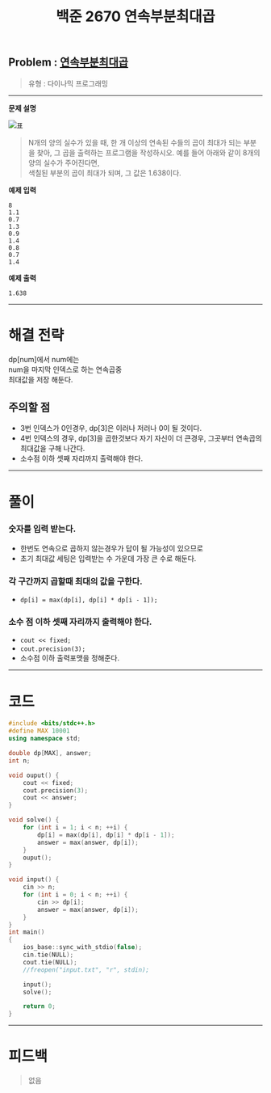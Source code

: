 ﻿---
title: 백준 2670 연속부분최대곱
categories:
- PS

tags:
- baekjoon
- PS
- Problem Solve
- DP
---


## Problem : [연속부분최대곱](https://www.acmicpc.net/problem/2670)
> 유형 : 다이나믹 프로그래밍

---


**문제 설명**

![표](https://www.acmicpc.net/upload/images/Kr2fhViNP7YfNWrhf77jJeXwsd.png)
> N개의 양의 실수가 있을 때, 한 개 이상의 연속된 수들의 곱이 최대가 되는 부분을 찾아, 그 곱을 출력하는 프로그램을 작성하시오. 예를 들어 아래와 같이 8개의 양의 실수가 주어진다면,  
색칠된 부분의 곱이 최대가 되며, 그 값은 1.638이다.

**예제 입력**

```
8
1.1
0.7
1.3
0.9
1.4
0.8
0.7
1.4
```

**예제 출력**

```
1.638
```

---


# 해결 전략

> 
dp[num]에서 num에는  
num을 마지막 인덱스로 하는 연속곱중  
최대값을 저장 해둔다.



## 주의할 점

* 3번 인덱스가 0인경우, dp[3]은 이러나 저러나 0이 될 것이다.
* 4번 인덱스의 경우, dp[3]을 곱한것보다 자기 자신이 더 큰경우, 그곳부터 연속곱의 최대값을 구해 나간다.
* 소수점 이하 셋째 자리까지 출력해야 한다.


---



# 풀이

### 숫자를 입력 받는다.
* 한번도 연속으로 곱하지 않는경우가 답이 될 가능성이 있으므로
* 초기 최대값 세팅은 입력받는 수 가운데 가장 큰 수로 해둔다.

### 각 구간까지 곱할때 최대의 값을 구한다.
* `dp[i] = max(dp[i], dp[i] * dp[i - 1]);`

### 소수 점 이하 셋째 자리까지 출력해야 한다.
* `cout << fixed;`
* `cout.precision(3);`
* 소수점 이하 출력포맷을 정해준다.

---

# 코드

```c++
#include <bits/stdc++.h>
#define MAX 10001
using namespace std;

double dp[MAX], answer;
int n;

void ouput() {
	cout << fixed;
	cout.precision(3);
	cout << answer;
}

void solve() {
	for (int i = 1; i < n; ++i) {
		dp[i] = max(dp[i], dp[i] * dp[i - 1]);
		answer = max(answer, dp[i]);
	}
	ouput();
}

void input() {
	cin >> n;
	for (int i = 0; i < n; ++i) {
		cin >> dp[i];
		answer = max(answer, dp[i]);
	}
}
int main()
{
	ios_base::sync_with_stdio(false);
	cin.tie(NULL);
	cout.tie(NULL);
	//freopen("input.txt", "r", stdin);

	input();
	solve();

	return 0;
}
```


---


# 피드백

> 없음
